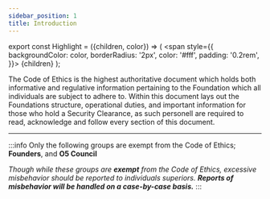 ```yaml
---
sidebar_position: 1
title: Introduction
---
```



export const Highlight = ({children, color}) => (
<span
style={{
      backgroundColor: color,
      borderRadius: '2px',
      color: '#fff',
      padding: '0.2rem',
    }}>
{children}
</span>
);

The Code of Ethics is the highest authoritative document which holds both informative and regulative information pertaining to the Foundation which all individuals are subject to adhere to. Within this document lays out the Foundations structure, operational duties, and important information for those who hold a Security Clearance, as such personell are required to read, acknowledge and follow every section of this document.

---

:::info
Only the following groups are exempt from the Code of Ethics; <Highlight color="#686868">**Founders**</Highlight>, and <Highlight color="#070707">**O5 Council**</Highlight>

*Though while these groups are* ***exempt*** *from the Code of Ethics, excessive misbehavior should be reported to individuals superiors.* ***Reports of misbehavior will be handled on a case-by-case basis.***
:::


